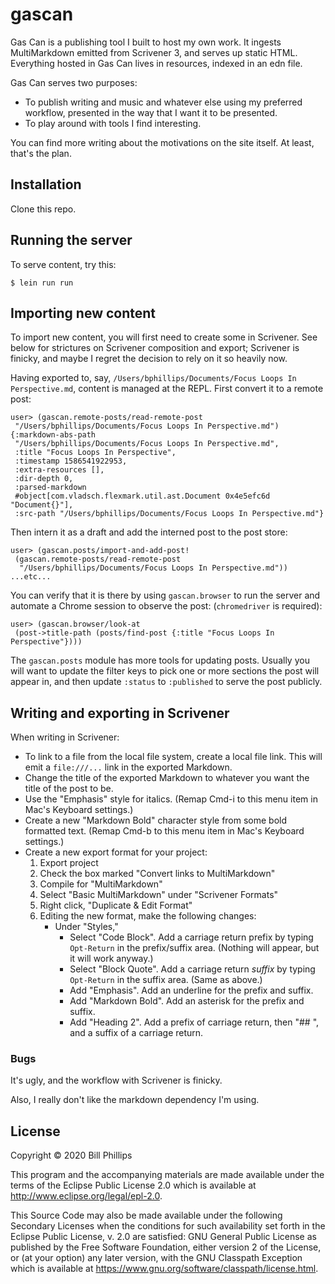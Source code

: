 # gascan

Gas Can is a publishing tool I built to host my own work. It ingests MultiMarkdown emitted from Scrivener 3, and serves up static HTML. Everything hosted in Gas Can lives in resources, indexed in an edn file.

Gas Can serves two purposes:

* To publish writing and music and whatever else using my preferred workflow, presented in the way that I want it to be presented.
* To play around with tools I find interesting.

You can find more writing about the motivations on the site itself. At least, that's the plan.

## Installation

Clone this repo. 

## Running the server

To serve content, try this:

```
$ lein run run
```

## Importing new content

To import new content, you will first need to create some in Scrivener. See below for strictures on Scrivener composition and export; Scrivener is finicky, and maybe I regret the decision to rely on it so heavily now.

Having exported to, say, `/Users/bphillips/Documents/Focus Loops In Perspective.md`, content is managed at the REPL. First convert it to a remote post:

```
user> (gascan.remote-posts/read-remote-post 
 "/Users/bphillips/Documents/Focus Loops In Perspective.md")
{:markdown-abs-path
 "/Users/bphillips/Documents/Focus Loops In Perspective.md",
 :title "Focus Loops In Perspective",
 :timestamp 1586541922953,
 :extra-resources [],
 :dir-depth 0,
 :parsed-markdown
 #object[com.vladsch.flexmark.util.ast.Document 0x4e5efc6d "Document{}"],
 :src-path "/Users/bphillips/Documents/Focus Loops In Perspective.md"}
```

Then intern it as a draft and add the interned post to the post store:

```
user> (gascan.posts/import-and-add-post! 
 (gascan.remote-posts/read-remote-post 
  "/Users/bphillips/Documents/Focus Loops In Perspective.md"))
...etc...
```

You can verify that it is there by using `gascan.browser` to run the server and automate a Chrome session to observe the post: (`chromedriver` is required):

```
user> (gascan.browser/look-at 
 (post->title-path (posts/find-post {:title "Focus Loops In Perspective"})))
```

The `gascan.posts` module has more tools for updating posts. Usually you will want to update the filter keys to pick one or more sections the post will appear in, and then update `:status` to `:published` to serve the post publicly.

## Writing and exporting in Scrivener

When writing in Scrivener:

* To link to a file from the local file system, create a local file link. This will emit a `file:///...` link in the exported Markdown.
* Change the title of the exported Markdown to whatever you want the title of the post to be.
* Use the "Emphasis" style for italics. (Remap Cmd-i to this menu item in Mac's Keyboard settings.)
* Create a new "Markdown Bold" character style from some bold formatted text. (Remap Cmd-b to this menu item in Mac's Keyboard settings.)
* Create a new export format for your project:
    1. Export project
    2. Check the box marked "Convert links to MultiMarkdown"
    3. Compile for "MultiMarkdown"
    4. Select "Basic MultiMarkdown" under "Scrivener Formats"
    5. Right click, "Duplicate & Edit Format"
    6. Editing the new format, make the following changes:
        * Under "Styles," 
            * Select "Code Block". Add a carriage return prefix by typing `Opt-Return` in the prefix/suffix area. (Nothing will appear, but it will work anyway.)
            * Select "Block Quote". Add a carriage return *suffix* by typing `Opt-Return` in the suffix area. (Same as above.)
            * Add "Emphasis". Add an underline for the prefix and suffix.
            * Add "Markdown Bold". Add an asterisk for the prefix and suffix.
            * Add "Heading 2". Add a prefix of carriage return, then "## ", and a suffix of a carriage return.

### Bugs

It's ugly, and the workflow with Scrivener is finicky.

Also, I really don't like the markdown dependency I'm using.

## License

Copyright © 2020 Bill Phillips

This program and the accompanying materials are made available under the
terms of the Eclipse Public License 2.0 which is available at
http://www.eclipse.org/legal/epl-2.0.

This Source Code may also be made available under the following Secondary
Licenses when the conditions for such availability set forth in the Eclipse
Public License, v. 2.0 are satisfied: GNU General Public License as published by
the Free Software Foundation, either version 2 of the License, or (at your
option) any later version, with the GNU Classpath Exception which is available
at https://www.gnu.org/software/classpath/license.html.
